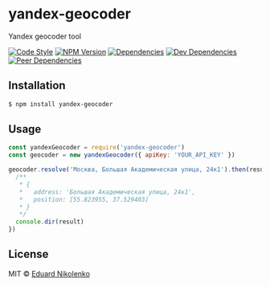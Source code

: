 # yandex-geocoder
Yandex geocoder tool

[![Code Style](https://img.shields.io/badge/code%20style-standard-brightgreen.svg)](http://standardjs.com)
[![NPM Version](https://img.shields.io/npm/v/yandex-geocoder.svg)](https://www.npmjs.com/package/yandex-geocoder)
[![Dependencies](https://david-dm.org/eduardnikolenko/yandex-geocoder.svg)](https://david-dm.org/eduardnikolenko/yandex-geocoder)
[![Dev Dependencies](https://david-dm.org/eduardnikolenko/yandex-geocoder/dev-status.svg)](https://david-dm.org/eduardnikolenko/yandex-geocoder/?type=dev)
[![Peer Dependencies](https://david-dm.org/eduardnikolenko/yandex-geocoder/peer-status.svg)](https://david-dm.org/eduardnikolenko/yandex-geocoder?type=peer)

## Installation

```bash
$ npm install yandex-geocoder
```

## Usage

```js
const yandexGeocoder = require('yandex-geocoder')
const geocoder = new yandexGeocoder({ apiKey: 'YOUR_API_KEY' })

geocoder.resolve('Москва, Большая Академическая улица, 24к1').then(result => {
  /**
   * {
   *   address: 'Большая Академическая улица, 24к1',
   *   position: [55.823955, 37.529403]
   * }
   */
  console.dir(result)
})

```

## License

MIT © [Eduard Nikolenko](https://github.com/eduardnikolenko)
